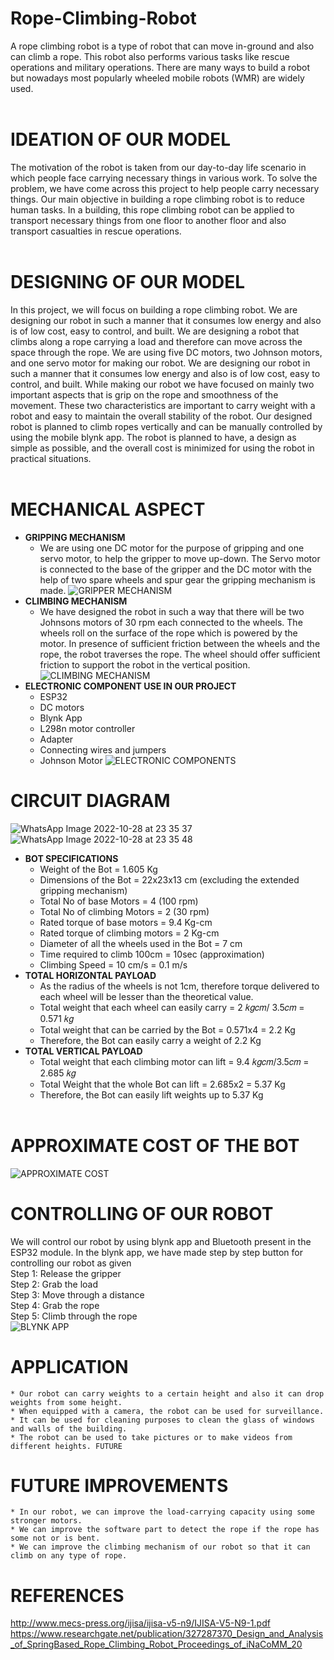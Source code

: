 # Rope-Climbing-Robot
 A rope climbing robot is a type of robot that can move in-ground and also can climb a rope. This robot also performs various tasks like rescue operations and military operations. There are many ways to build a robot but nowadays most popularly wheeled mobile robots (WMR) are widely used.
<br/><br/>
# IDEATION OF OUR MODEL
The motivation of the robot is taken from our day-to-day life scenario in which people face carrying necessary things in various work. To solve the problem, we have come across this project to help people carry necessary things. Our main objective in building a rope climbing robot is to reduce human tasks. In a building, this rope climbing robot can be applied to transport necessary things from one floor to another floor and also transport casualties in rescue operations.
<br/><br/>
# DESIGNING OF OUR MODEL 
In this project, we will focus on building a rope climbing robot. We are designing our robot in such a manner that it consumes low energy and also is of low cost, easy to control, and built. We are designing a robot that climbs along a rope carrying a load and therefore can move across the space through the rope. We are using five DC motors, two Johnson motors, and one servo motor for making our robot. We are designing our robot in such a manner that it consumes low energy and also is of low cost, easy to control, and built. While making our robot we have focused on mainly two important aspects that is grip on the rope and smoothness of the movement. These two characteristics are important to carry weight with a robot and easy to maintain the overall stability of the robot. Our designed robot is planned to climb ropes vertically and can be manually controlled by using the mobile blynk app. The robot is planned to have, a design as simple as possible, and the overall cost is minimized for using the robot in practical situations.
<br/><br/>
# MECHANICAL ASPECT
* **GRIPPING MECHANISM** 
    * We are using one DC motor for the purpose of gripping and one servo motor, to help the gripper to move up-down. The Servo motor is connected to the base of the gripper and the DC motor with the help of two spare wheels and spur gear the gripping mechanism is made. 
![GRIPPER MECHANISM](https://user-images.githubusercontent.com/97011184/197997822-a573c1a1-68e5-44ae-adff-f69999fd415d.png)
* **CLIMBING MECHANISM**
    * We have designed the robot in such a way that there will be two Johnsons motors of 30 rpm each connected to the wheels. The wheels roll on the surface of the rope which is powered by the motor. In presence of sufficient friction between the wheels and the rope, the robot traverses the rope. The wheel should offer sufficient friction to support the robot in the vertical position. 
![CLIMBING MECHANISM](https://user-images.githubusercontent.com/97011184/197999583-a994cf1c-47fa-444c-896b-8721aac54492.png)
* **ELECTRONIC COMPONENT USE IN OUR PROJECT** 
    * ESP32 
    * DC motors 
    * Blynk App 
    * L298n motor controller 
    * Adapter 
    * Connecting wires and jumpers 
    * Johnson Motor
![ELECTRONIC COMPONENTS](https://user-images.githubusercontent.com/97011184/198001571-8d865a5c-a2c1-4a37-ae36-7f931041cd23.png)
# CIRCUIT DIAGRAM
![WhatsApp Image 2022-10-28 at 23 35 37](https://user-images.githubusercontent.com/97011184/199406823-153a56c7-001c-4b39-8fd4-278af672e32a.jpeg)
![WhatsApp Image 2022-10-28 at 23 35 48](https://user-images.githubusercontent.com/97011184/199406839-2764230c-7771-45e5-b806-60acf0897a03.jpeg)
* **BOT SPECIFICATIONS**
    * Weight of the Bot = 1.605 Kg 
    * Dimensions of the Bot = 22x23x13 cm (excluding the extended gripping mechanism) 
    * Total No of base Motors = 4 (100 rpm) 
    * Total No of climbing Motors = 2 (30 rpm) 
    * Rated torque of base motors = 9.4 Kg-cm 
    * Rated torque of climbing motors = 2 Kg-cm 
    * Diameter of all the wheels used in the Bot = 7 cm 
    * Time required to climb 100cm = 10sec (approximation) 
    * Climbing Speed = 10 cm/s = 0.1 m/s
* **TOTAL HORIZONTAL PAYLOAD**
    * As the radius of the wheels is not 1cm, therefore torque delivered to each wheel will be lesser than the theoretical value.
    * Total weight that each wheel can easily carry = 2 𝑘𝑔𝑐𝑚/ 3.5𝑐𝑚 = 0.571 𝑘𝑔 
    * Total weight that can be carried by the Bot = 0.571x4 = 2.2 Kg 
    * Therefore, the Bot can easily carry a weight of 2.2 Kg
* **TOTAL VERTICAL PAYLOAD**
    * Total weight that each climbing motor can lift = 9.4 𝑘𝑔𝑐𝑚/3.5𝑐𝑚 = 2.685 𝑘𝑔
    * Total Weight that the whole Bot can lift = 2.685x2 = 5.37 Kg 
    * Therefore, the Bot can easily lift weights up to 5.37 Kg 
<br/><br/>
# APPROXIMATE COST OF THE BOT
![APPROXIMATE COST](https://user-images.githubusercontent.com/97011184/198004668-82cf9c49-edfb-4c4f-a6f0-e860ec4e6276.png)
# CONTROLLING OF OUR ROBOT 
We will control our robot by using blynk app and Bluetooth present in the ESP32 module. In the blynk app, we have made step by step button for controlling our robot as given <br/>
Step 1: Release the gripper <br/> 
Step 2: Grab the load <br/>
Step 3: Move through a distance <br/> 
Step 4: Grab the rope <br/>
Step 5: Climb through the rope <br/> 
![BLYNK APP](https://user-images.githubusercontent.com/97011184/198005997-0320422e-6205-4894-bbd1-2e14fa377e89.png)
# APPLICATION 
    * Our robot can carry weights to a certain height and also it can drop weights from some height. 
    * When equipped with a camera, the robot can be used for surveillance. 
    * It can be used for cleaning purposes to clean the glass of windows and walls of the building. 
    * The robot can be used to take pictures or to make videos from different heights. FUTURE 
# FUTURE IMPROVEMENTS 
    * In our robot, we can improve the load-carrying capacity using some stronger motors. 
    * We can improve the software part to detect the rope if the rope has some not or is bent. 
    * We can improve the climbing mechanism of our robot so that it can climb on any type of rope.
# REFERENCES 
http://www.mecs-press.org/ijisa/ijisa-v5-n9/IJISA-V5-N9-1.pdf https://www.researchgate.net/publication/327287370_Design_and_Analysis_of_SpringBased_Rope_Climbing_Robot_Proceedings_of_iNaCoMM_20
